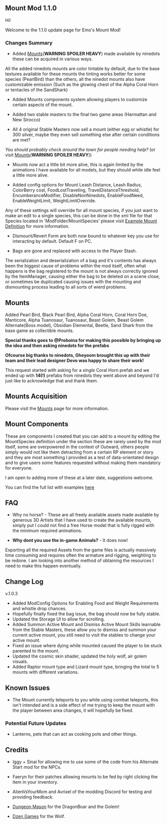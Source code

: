 ## Mount Mod 1.1.0

Hi! 

Welcome to the 1.1.0 update page for Emo's Mount Mod!




### Changes Summary 

- Added [Mounts](https://github.com/Grim-/Outward.Mount/blob/main/docs/Mounts.md)(**WARNING SPOILER HEAVY**) made available by ninedots these can be acquired in various ways.

All the added ninedots mounts are color tintable by default, due to the base textures available for these mounts the tinting works better for some species (PearlBird) than the others, all the ninedot mounts also have customizable emission (Such as the glowing chest of the Alpha Coral Horn or tentacles of the SandShark)

- Added Mounts components system allowing players to customize certain aspects of the mount.

- Added two stable masters to the final two game areas (Harmattan and New Sirocco)

- All 4 original Stable Masters now sell a mount (either egg or whistle) for 300 silver, maybe they even sell something else after certain conditions are met? 

*You should probably check around the town for people needing help?* (or visit [Mounts](https://github.com/Grim-/Outward.Mount/blob/main/docs/Mounts.md)(**WARNING SPOILER HEAVY**))


- Mounts now act a little bit more alive, this is again limited by the animations I have available for all models, but they should while idle feel a little more alive.

- Added config options for Mount Leash Distance, Leash Radius, ColorBerry cost, FoodLostTraveling, TravelDistanceThreshold, EncumberanceModifier, DisableNonNinedots, EnableFoodNeed, EnableWeightLimit, WeightLimitOverride.

Any of these settings will override for all mount species, if you just want to make an edit to a single species, this can be done in the xml file for that Species located in 'ModFolder/MountSpecies' please visit [Example Mount Definition](https://github.com/Grim-/Outward.Mount/edit/main/docs/ExampleMountDefinition.md) for more information.


- Dismount/Revert Form are both now bound to whatever key you use for interacting by default. 
Default F on PC.

- Bags are gone and replaced with access to the Player Stash.

The serialization and deserialization of a bag and it's contents has always been the biggest cause of problems within the mod itself, often what happens is the bag registered to the mount is not always correctly ignored by the ItemManager, causing either the bag to be deleted on a scene close, or sometimes be duplicated causing issues with the mounting and dismounting process leading to all sorts of wierd problems.

## Mounts

Added Pearl Bird, Black Pearl Bird, Alpha Coral Horn, Coral Horn Doe, Manticore, Alpha Tuanosaur, Tuanosaur, Beast Golem, Beast Golem Alternate(Boss model), Obsidian Elemental, Beetle, Sand Shark from the base game as collectible mounts. 

**Special thanks goes to @Proboina for making this possible by bringing up the idea and then asking ninedots for the prefabs** 

**Ofcourse big thanks to ninedots, Gheyoom brought this up with their team and their lead designer Devo was happy to share their work!**

This request started with asking for a *single* Coral Horn prefab and we ended up with **14(!)** prefabs from ninedots they went above and beyond I'd just like to acknowledge that and thank them.


## Mounts Acquisition
Please visit the [Mounts](https://github.com/Grim-/Outward.Mount/blob/main/Mounts.md) page for more information.



## Mount Components
These are components I created that you can add to a mount by editing the MountSpecies definition under the <MountComponents> </MountComponents> section these are rarely used by the mod itself, some are overpowered in the context of Outward, others people simply would not like them detracting from a certain RP element or story and they are most something I provided as a test of data-orientated design and to give users some features requested without making them mandatory for everyone.

I am open to adding more of these at a later date, suggestions welcome.


You can find the full list with examples [here](https://github.com/Grim-/Outward.Mount/blob/main/docs/MountComponents.md)

## FAQ 

- Why no horse? - These are all freely available assets made available by generous 3D Artists that I have used to create the available mounts, simply put I could not find a free Horse model that is fully rigged with the minimum required animations.

- __Why dont you use the in-game Animals?__ - It does now!

Exporting all the required Assets from the game files is actually massively time consuming and requires often the armature and rigging, weighting to be redone. I am looking into another method of obtaining the resources I need to make this happen eventually.

## Change Log

v.1.0.3 
- Added ModConfig Options for Enabling Food and Weight Requirements and whistle drop chances.
- Hopefully finally fixed the bag issue, the bag should now be fully stable. 
- Updated the Storage UI to allow for scrolling.
- Added Summon Active Mount and Dismiss Active Mount Skills learnable from the Stable Masters, these allow you to dismiss and summon your current active mount, you still need to visit the stables to change your active mount.
- Fixed an issue where dying while mounted caused the player to be stuck parented to the mount.
- Updated the cosmic skin shader, updated the holy wolf, air golem visuals.
- Added Raptor mount type and Lizard mount type, bringing the total to 5 mounts with different variations.

## Known Issues
- The Mount currently teleports to you while using combat teleports, this isn't intended and is a side effect of me trying to keep the mount with the player between area changes, it will hopefully be fixed.

### Potential Future Updates
 - Lanterns, pets that can act as cooking pots and other things. 

## Credits

- Iggy + Sinai for allowing me to use some of the code from his Alternate Start mod for the NPCs.

- Faeryn for their patches allowing mounts to be fed by right clicking the item in your inventory.

- AlienVsYourMom and Avrixel of the modding Discord for testing and providing feedback.

- [Dungeon Mason](https://assetstore.unity.com/packages/3d/characters/creatures/dragon-the-soul-eater-and-dragon-boar-77121#description) for the DragonBoar and the Golem!

- [Dzen Games](https://assetstore.unity.com/packages/3d/characters/animals/wolf-animated-45505#description) for the Wolf.
